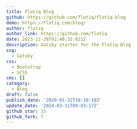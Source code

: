 ```yaml
---
title: Flotiq Blog
github: https://github.com/flotiq/flotiq-blog
demo: https://flotiq.com/blog/
author: flotiq
author_link: https://github.com/flotiq
date: 2023-11-28T02:48:33.621Z
description: Gatsby starter for the Flotiq Blog
ssg:
  - Gatsby
css:
  - Bootstrap
  - SCSS
cms: []
category:
  - Blog
draft: false
publish_date: '2020-01-22T16:10:10Z'
update_date: '2024-03-11T09:03:17Z'
github_star: 15
github_fork: 7
---
```

